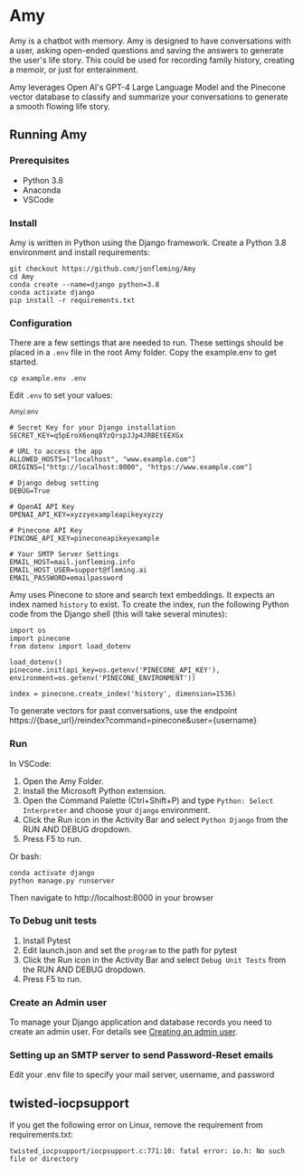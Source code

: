 # Amy

Amy is a chatbot with memory. Amy is designed to have conversations with a user, asking open-ended questions and saving the answers to generate the user's life story.  This could be used for recording family history, creating a memoir, or just for enterainment.

Amy leverages Open AI's GPT-4 Large Language Model and the Pinecone vector database to classify and summarize your conversations to generate a smooth flowing life story.

## Running Amy

### Prerequisites

- Python 3.8
- Anaconda
- VSCode

### Install

Amy is written in Python using the Django framework. Create a Python 3.8 environment and install requirements:

    git checkout https://github.com/jonfleming/Amy
    cd Amy
    conda create --name=django python=3.8
    conda activate django
    pip install -r requirements.txt

### Configuration

There are a few settings that are needed to run.  These settings should be placed in a `.env` file in the root Amy folder. Copy the example.env to get started.

    cp example.env .env

Edit `.env` to set your values:

<sub>Amy/.env</sub>

    # Secret Key for your Django installation
    SECRET_KEY=q5pEroX6onq8YzQrspJJp4JRBEtEEXGx

    # URL to access the app
    ALLOWED_HOSTS=["localhost", "www.example.com"]
    ORIGINS=["http://localhost:8000", "https://www.example.com"]

    # Django debug setting
    DEBUG=True

    # OpenAI API Key
    OPENAI_API_KEY=xyzzyexampleapikeyxyzzy

    # Pinecone API Key
    PINCONE_API_KEY=pineconeapikeyexample

    # Your SMTP Server Settings
    EMAIL_HOST=mail.jonfleming.info
    EMAIL_HOST_USER=support@fleming.ai
    EMAIL_PASSWORD=emailpassword

Amy uses Pinecone to store and search text embeddings. It expects an index named `history` to exist.  To create the index, run the following Python code from the Django shell (this will take several minutes):

```
import os
import pinecone
from dotenv import load_dotenv

load_dotenv()
pinecone.init(api_key=os.getenv('PINECONE_API_KEY'), environment=os.getenv('PINECONE_ENVIRONMENT')) 

index = pinecone.create_index('history', dimension=1536)
```

To generate vectors for past conversations, use the endpoint https://{base_url}/reindex?command=pinecone&user={username}
### Run

In VSCode:

1. Open the Amy Folder.
2. Install the Microsoft Python extension.
3. Open the Command Palette (Ctrl+Shift+P) and type `Python: Select Interpreter` and choose your `django` environment. 
4. Click the Run icon in the Activity Bar and select `Python Django` from the RUN AND DEBUG dropdown.
5. Press F5 to run.

Or bash:

    conda activate django
    python manage.py runserver

Then navigate to http://localhost:8000 in your browser

### To Debug unit tests

1. Install Pytest
2. Edit launch.json and set the `program` to the path for pytest
3. Click the Run icon in the Activity Bar and select `Debug Unit Tests` from the RUN AND DEBUG dropdown.
4. Press F5 to run.

### Create an Admin user

To manage your Django application and database records you need to create an admin user.  For details see [Creating an admin user](https://docs.djangoproject.com/en/1.8/intro/tutorial02/#creating-an-admin-user).

### Setting up an SMTP server to send Password-Reset emails

Edit your .env file to specify your mail server, username, and password

## twisted-iocpsupport

If you get the following error on Linux, remove the requirement from requirements.txt:

```
twisted_iocpsupport/iocpsupport.c:771:10: fatal error: io.h: No such file or directory
```
